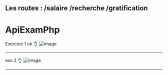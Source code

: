 Les routes :
/salaire
/recherche
/gratification
--------------------------------------------------------------------------------------------------------------------------------------------------------------------------------------------------------------------------

# ApiExamPhp
Exercice 1 ok 👌
![image](https://github.com/nhoss6/ApiExamPhp/assets/62094515/885e2d87-8a5e-4318-af89-cd9de14063c2)

-------------------------------------------------------------------------------------------------------------
exo 2 👌
![image](https://github.com/nhoss6/ApiExamPhp/assets/62094515/2e3fd3e5-11b5-40e4-9efe-a5c675a82367)

-------------------------------------------------------------------------------------------------------------
